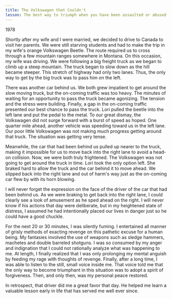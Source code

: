 ```yaml
---
title: The Volkswagen that Couldn't
lesson: The best way to triumph when you have been assaulted or abused is to adopt an attitude of forgiveness
---
```


1978

Shortly after my wife and I were married, we decided to drive to Canada
to visit her parents. We were still starving students and had to make
the trip in my wife's orange Volkswagen Beetle. The route required us to
cross through a few mountain ranges somewhere in Montana. On this
occasion, my wife was driving. We were following a big freight truck as
we began to climb up a steep mountain. The truck began to slow down as
the hill became steeper. This stretch of highway had only two lanes.
Thus, the only way to get by the big truck was to pass him on the left.

There was another car behind us. We both grew impatient to get around
the slow moving truck, but the on-coming traffic was too heavy. The
minutes of waiting for an opportunity to pass the truck became
agonizing. The tension and the stress were building. Finally, a gap in
the on-coming traffic presented our best chance to pass the truck. Lori
pulled the beetle into the left lane and put the pedal to the metal. To
our great dismay, the Volkswagen did not surge forward with a burst of
speed as hoped. One quarter mile ahead, another vehicle was speeding
toward us in the left lane. Our poor little Volkswagen was not making
much progress getting around that truck. The situation was getting very
tense.

Meanwhile, the car that had been behind us pulled up nearer to the
truck, making it impossible for us to move back into the right lane to
avoid a head-on collision. Now, we were both truly frightened. The
Volkswagen was not going to get around the truck in time. Lori took the
only option left. She braked hard to allow the truck and the car behind
it to move ahead. We slipped back into the right lane and out of harm's
way just as the on-coming car flew by with its horn blowing.

I will never forget the expression on the face of the driver of the car
that had been behind us. As we were braking to get back into the right
lane, I could clearly see a look of amusement as he sped ahead on the
right. I will never know if his actions that day were deliberate, but in
my heightened state of distress, I assumed he had intentionally placed
our lives in danger just so he could have a good chuckle.

For the next 20 or 30 minutes, I was silently fuming. I entertained all
manner of grisly methods of exacting revenge on this pathetic excuse for
a human being. My fantasies involved the use of weapons such as sledge
hammers, machetes and double barreled shotguns. I was so consumed by my
anger and indignation that I could not rationally analyze what was
happening to me. At length, I finally realized that I was only
prolonging my mental anguish by feeding my rage with thoughts of
revenge. Finally, after a long time, I was able to listen to the still,
small voice inside me. That voice told me that the only way to become
triumphant in this situation was to adopt a spirit of forgiveness. Then,
and only then, was my personal peace restored.

In retrospect, that driver did me a great favor that day. He helped me
learn a valuable lesson early in life that has served me well ever
since.
